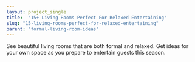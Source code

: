 ```yaml
---
layout: project_single
title:  "15+ Living Rooms Perfect For Relaxed Entertaining"
slug: "15-living-rooms-perfect-for-relaxed-entertaining"
parent: "formal-living-room-ideas"
---
```

See beautiful living rooms that are both formal and relaxed. Get ideas for your own space as you prepare to entertain guests this season.